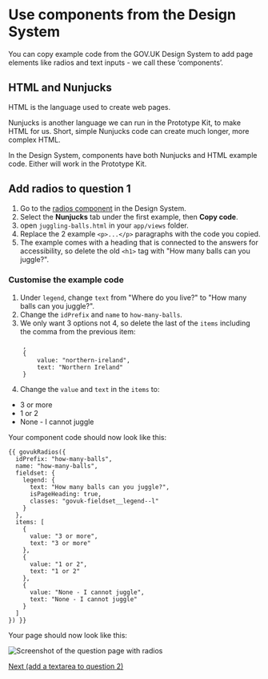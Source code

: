 # Use components from the Design System

You can copy example code from the GOV.UK Design System to add page elements like radios and text inputs - we call these ‘components’.

## HTML and Nunjucks

HTML is the language used to create web pages.

Nunjucks is another language we can run in the Prototype Kit, to make HTML for us. Short, simple Nunjucks code can create much longer, more complex HTML.

In the Design System, components have both Nunjucks and HTML example code. Either will work in the Prototype Kit.

## Add radios to question 1

1. Go to the [radios component](https://design-system.service.gov.uk/components/radios/) in the Design System.
2. Select the **Nunjucks** tab under the first example, then **Copy code**.
3. open `juggling-balls.html` in your `app/views` folder.
4. Replace the 2 example `<p>...</p>` paragraphs with the code you copied.
5. The example comes with a heading that is connected to the answers for accessibility, so delete the old `<h1>` tag with "How many balls can you juggle?".

### Customise the example code

1. Under `legend`, change `text` from "Where do you live?" to "How many balls can you juggle?".
2. Change the `idPrefix` and `name` to `how-many-balls`.
3. We only want 3 options not 4, so delete the last of the `items` including the comma from the previous item:
```
    ,
    {
        value: "northern-ireland",
        text: "Northern Ireland"
    }
```
4. Change the `value` and `text` in the `items` to:
  - 3 or more
  - 1 or 2
  - None - I cannot juggle

Your component code should now look like this:

```
{{ govukRadios({
  idPrefix: "how-many-balls",
  name: "how-many-balls",
  fieldset: {
    legend: {
      text: "How many balls can you juggle?",
      isPageHeading: true,
      classes: "govuk-fieldset__legend--l"
    }
  },
  items: [
    {
      value: "3 or more",
      text: "3 or more"
    },
    {
      value: "1 or 2",
      text: "1 or 2"
    },
    {
      value: "None - I cannot juggle",
      text: "None - I cannot juggle"
    }
  ]
}) }}
```

Your page should now look like this:

![Screenshot of the question page with radios](/public/images/docs/tutorial-radios.png)

[Next (add a textarea to question 2)](use-components-2)

